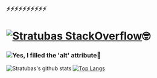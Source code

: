 ### ⚡⚡⚡⚡⚡⚡⚡⚡⚡⚡

# [![Stratubas StackOverflow](https://github-readme-stackoverflow.vercel.app/?userID=6002078&layout=compact)](https://stackoverflow.com/users/6002078/stratubas)🤓

### <img src="https://komarev.com/ghpvc/?username=Stratubas&color=c3b73e" alt="Yes, I filled the 'alt' attribute" title="Boo!" />👀
<p align="left">   </p>


![Stratubas's github stats](https://github-readme-stats.vercel.app/api?username=Stratubas&hide=prs,contribs&show_icons=true&include_all_commits=true&count_private=true&title_color=c3b766&icon_color=c3b766&text_color=eeeeee&bg_color=111122) [![Top Langs](https://github-readme-stats.vercel.app/api/top-langs/?username=Stratubas&layout=compact&langs_count=8&title_color=c3b766&icon_color=c3b766&text_color=eeeeee&bg_color=111122)](https://github.com/anuraghazra/github-readme-stats)


<!--
**Stratubas/Stratubas** is a ✨ _special_ ✨ repository because its `README.md` (this file) appears on your GitHub profile.

Here are some ideas to get you started:

- 🔭 I’m currently working on ...
- 🌱 I’m currently learning ...
- 👯 I’m looking to collaborate on ...
- 🤔 I’m looking for help with ...
- 💬 Ask me about ...
- 📫 How to reach me: ...
- 😄 Pronouns: ...
- ⚡ Fun fact: ...

[![Stratubas StackOverflow](https://github-readme-stackoverflow.vercel.app/?userID=6002078)](https://stackoverflow.com/users/6002078/stratubas)
https://github.com/omidnikrah/github-readme-stackoverflow

-->

